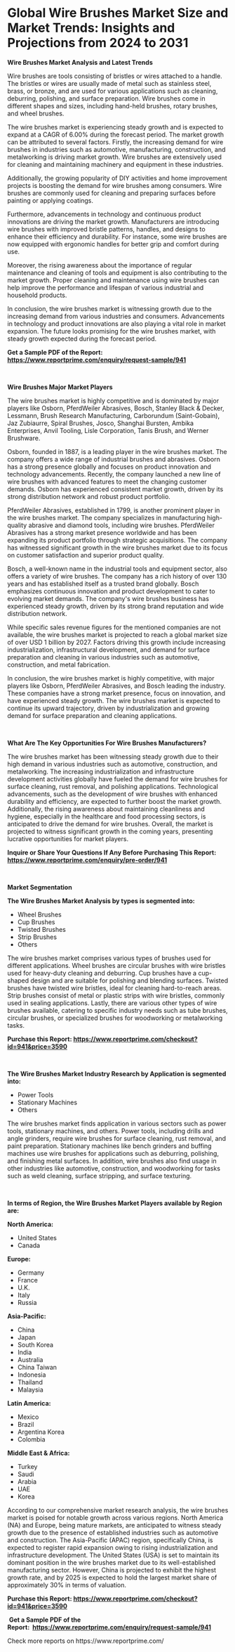 <p><h1>Global Wire Brushes Market Size and Market Trends: Insights and Projections from 2024 to 2031</h1></p><p><strong>Wire Brushes Market Analysis and Latest Trends</strong></p>
<p><p>Wire brushes are tools consisting of bristles or wires attached to a handle. The bristles or wires are usually made of metal such as stainless steel, brass, or bronze, and are used for various applications such as cleaning, deburring, polishing, and surface preparation. Wire brushes come in different shapes and sizes, including hand-held brushes, rotary brushes, and wheel brushes.</p><p>The wire brushes market is experiencing steady growth and is expected to expand at a CAGR of 6.00% during the forecast period. The market growth can be attributed to several factors. Firstly, the increasing demand for wire brushes in industries such as automotive, manufacturing, construction, and metalworking is driving market growth. Wire brushes are extensively used for cleaning and maintaining machinery and equipment in these industries.</p><p>Additionally, the growing popularity of DIY activities and home improvement projects is boosting the demand for wire brushes among consumers. Wire brushes are commonly used for cleaning and preparing surfaces before painting or applying coatings.</p><p>Furthermore, advancements in technology and continuous product innovations are driving the market growth. Manufacturers are introducing wire brushes with improved bristle patterns, handles, and designs to enhance their efficiency and durability. For instance, some wire brushes are now equipped with ergonomic handles for better grip and comfort during use.</p><p>Moreover, the rising awareness about the importance of regular maintenance and cleaning of tools and equipment is also contributing to the market growth. Proper cleaning and maintenance using wire brushes can help improve the performance and lifespan of various industrial and household products.</p><p>In conclusion, the wire brushes market is witnessing growth due to the increasing demand from various industries and consumers. Advancements in technology and product innovations are also playing a vital role in market expansion. The future looks promising for the wire brushes market, with steady growth expected during the forecast period.</p></p>
<p><strong>Get a Sample PDF of the Report:&nbsp; <a href="https://www.reportprime.com/enquiry/request-sample/941">https://www.reportprime.com/enquiry/request-sample/941</a></strong></p>
<p>&nbsp;</p>
<p><strong>Wire Brushes Major Market Players</strong></p>
<p><p>The wire brushes market is highly competitive and is dominated by major players like Osborn, PferdWeiler Abrasives, Bosch, Stanley Black & Decker, Lessmann, Brush Research Manufacturing, Carborundum (Saint-Gobain), Jaz Zubiaurre, Spiral Brushes, Josco, Shanghai Bursten, Ambika Enterprises, Anvil Tooling, Lisle Corporation, Tanis Brush, and Werner Brushware.</p><p>Osborn, founded in 1887, is a leading player in the wire brushes market. The company offers a wide range of industrial brushes and abrasives. Osborn has a strong presence globally and focuses on product innovation and technology advancements. Recently, the company launched a new line of wire brushes with advanced features to meet the changing customer demands. Osborn has experienced consistent market growth, driven by its strong distribution network and robust product portfolio.</p><p>PferdWeiler Abrasives, established in 1799, is another prominent player in the wire brushes market. The company specializes in manufacturing high-quality abrasive and diamond tools, including wire brushes. PferdWeiler Abrasives has a strong market presence worldwide and has been expanding its product portfolio through strategic acquisitions. The company has witnessed significant growth in the wire brushes market due to its focus on customer satisfaction and superior product quality.</p><p>Bosch, a well-known name in the industrial tools and equipment sector, also offers a variety of wire brushes. The company has a rich history of over 130 years and has established itself as a trusted brand globally. Bosch emphasizes continuous innovation and product development to cater to evolving market demands. The company's wire brushes business has experienced steady growth, driven by its strong brand reputation and wide distribution network.</p><p>While specific sales revenue figures for the mentioned companies are not available, the wire brushes market is projected to reach a global market size of over USD 1 billion by 2027. Factors driving this growth include increasing industrialization, infrastructural development, and demand for surface preparation and cleaning in various industries such as automotive, construction, and metal fabrication.</p><p>In conclusion, the wire brushes market is highly competitive, with major players like Osborn, PferdWeiler Abrasives, and Bosch leading the industry. These companies have a strong market presence, focus on innovation, and have experienced steady growth. The wire brushes market is expected to continue its upward trajectory, driven by industrialization and growing demand for surface preparation and cleaning applications.</p></p>
<p>&nbsp;</p>
<p><strong>What Are The Key Opportunities For Wire Brushes Manufacturers?</strong></p>
<p><p>The wire brushes market has been witnessing steady growth due to their high demand in various industries such as automotive, construction, and metalworking. The increasing industrialization and infrastructure development activities globally have fueled the demand for wire brushes for surface cleaning, rust removal, and polishing applications. Technological advancements, such as the development of wire brushes with enhanced durability and efficiency, are expected to further boost the market growth. Additionally, the rising awareness about maintaining cleanliness and hygiene, especially in the healthcare and food processing sectors, is anticipated to drive the demand for wire brushes. Overall, the market is projected to witness significant growth in the coming years, presenting lucrative opportunities for market players.</p></p>
<p><strong>Inquire or Share Your Questions If Any Before Purchasing This Report: <a href="https://www.reportprime.com/enquiry/pre-order/941">https://www.reportprime.com/enquiry/pre-order/941</a></strong></p>
<p>&nbsp;</p>
<p><strong>Market Segmentation</strong></p>
<p><strong>The Wire Brushes Market Analysis by types is segmented into:</strong></p>
<p><ul><li>Wheel Brushes</li><li>Cup Brushes</li><li>Twisted Brushes</li><li>Strip Brushes</li><li>Others</li></ul></p>
<p><p>The wire brushes market comprises various types of brushes used for different applications. Wheel brushes are circular brushes with wire bristles used for heavy-duty cleaning and deburring. Cup brushes have a cup-shaped design and are suitable for polishing and blending surfaces. Twisted brushes have twisted wire bristles, ideal for cleaning hard-to-reach areas. Strip brushes consist of metal or plastic strips with wire bristles, commonly used in sealing applications. Lastly, there are various other types of wire brushes available, catering to specific industry needs such as tube brushes, circular brushes, or specialized brushes for woodworking or metalworking tasks.</p></p>
<p><strong>Purchase this Report:&nbsp;<a href="https://www.reportprime.com/checkout?id=941&price=3590">https://www.reportprime.com/checkout?id=941&price=3590</a></strong></p>
<p>&nbsp;</p>
<p><strong>The Wire Brushes Market Industry Research by Application is segmented into:</strong></p>
<p><ul><li>Power Tools</li><li>Stationary Machines</li><li>Others</li></ul></p>
<p><p>The wire brushes market finds application in various sectors such as power tools, stationary machines, and others. Power tools, including drills and angle grinders, require wire brushes for surface cleaning, rust removal, and paint preparation. Stationary machines like bench grinders and buffing machines use wire brushes for applications such as deburring, polishing, and finishing metal surfaces. In addition, wire brushes also find usage in other industries like automotive, construction, and woodworking for tasks such as weld cleaning, surface stripping, and surface texturing.</p></p>
<p>&nbsp;</p>
<p><strong>In terms of Region, the Wire Brushes Market Players available by Region are:</strong></p>
<p>
    <p> <strong> North America: </strong>
        <ul>
            <li>United States</li>
            <li>Canada</li>
        </ul>
        </p> 
    <p> <strong> Europe: </strong>
        <ul>
            <li>Germany</li>
            <li>France</li>
            <li>U.K.</li>
            <li>Italy</li>
            <li>Russia</li>
        </ul>
        </p> 
    <p> <strong> Asia-Pacific: </strong>
        <ul>
            <li>China</li>
            <li>Japan</li>
            <li>South Korea</li>
            <li>India</li>
            <li>Australia</li>
            <li>China Taiwan</li>
            <li>Indonesia</li>
            <li>Thailand</li>
            <li>Malaysia</li>
        </ul>
        </p> 
    <p> <strong> Latin America: </strong>
        <ul>
            <li>Mexico</li>
            <li>Brazil</li>
            <li>Argentina Korea</li>
            <li>Colombia</li>
        </ul>
        </p> 
    <p> <strong> Middle East & Africa: </strong>
        <ul>
            <li>Turkey</li>
            <li>Saudi</li>
            <li>Arabia</li>
            <li>UAE</li>
            <li>Korea</li>
        </ul>
    </p>
    </p>
<p><p>According to our comprehensive market research analysis, the wire brushes market is poised for notable growth across various regions. North America (NA) and Europe, being mature markets, are anticipated to witness steady growth due to the presence of established industries such as automotive and construction. The Asia-Pacific (APAC) region, specifically China, is expected to register rapid expansion owing to rising industrialization and infrastructure development. The United States (USA) is set to maintain its dominant position in the wire brushes market due to its well-established manufacturing sector. However, China is projected to exhibit the highest growth rate, and by 2025 is expected to hold the largest market share of approximately 30% in terms of valuation.</p></p>
<p><strong>Purchase this Report: <a href="https://www.reportprime.com/checkout?id=941&price=3590">https://www.reportprime.com/checkout?id=941&price=3590</a></strong></p>
<p>&nbsp;<strong>Get a Sample PDF of the Report:&nbsp;&nbsp;<a href="https://www.reportprime.com/enquiry/request-sample/941">https://www.reportprime.com/enquiry/request-sample/941</a></strong></p>
<p><strong></strong></p>
<p>Check more reports on https://www.reportprime.com/</p>